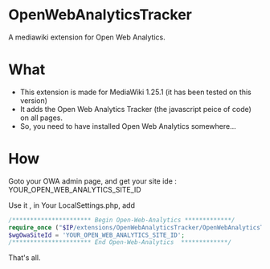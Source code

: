 # OpenWebAnalyticsTracker
A mediawiki extension for Open Web Analytics.

# What

 - This extension is made for MediaWiki 1.25.1 (it has been tested on this version)
 - It adds the Open Web Analytics Tracker (the javascript peice of code) on all pages.
 - So, you need to have installed Open Web Analytics somewhere...

# How

Goto your OWA admin page, and get your site ide : YOUR_OPEN_WEB_ANALYTICS_SITE_ID

Use it , in Your LocalSettings.php, add 

```php
/********************** Begin Open-Web-Analytics *************/
require_once ("$IP/extensions/OpenWebAnalyticsTracker/OpenWebAnalyticsTracker.php");
$wgOwaSiteId = 'YOUR_OPEN_WEB_ANALYTICS_SITE_ID';
/********************** End Open-Web-Analytics  *************/
```


That's all.
